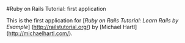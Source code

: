 #Ruby on Rails Tutorial:  first application

This is the first application for 
[*Ruby on Rails Tutorial:  Learn Rails by Example*] (http://railstutorial.org/)
by [Michael Hartl] (http://michaelhartl.com/).